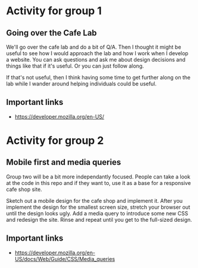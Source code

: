 # Activity for group 1

## Going over the Cafe Lab

We'll go over the cafe lab and do a bit of Q/A.
Then I thought it might be useful to see how I would approach the lab
and how I work when I develop a website. You can ask questions and ask me
about design decisions and things like that if it's useful. Or you can
just follow along.

If that's not useful, then I think having some time to get further along
on the lab while I wander around helping individuals could be useful.

## Important links

* https://developer.mozilla.org/en-US/

# Activity for group 2

## Mobile first and media queries

Group two will be a bit more independantly focused. People can take a look
at the code in this repo and if they want to, use it as a base for a responsive
cafe shop site.

Sketch out a mobile design for the cafe shop and implement it.
After you implement the design for the smallest screen size, stretch your browser out until
the design looks ugly. Add a media query to introduce some new CSS and redesign the site.
Rinse and repeat until you get to the full-sized design.

## Important links

* https://developer.mozilla.org/en-US/docs/Web/Guide/CSS/Media_queries


